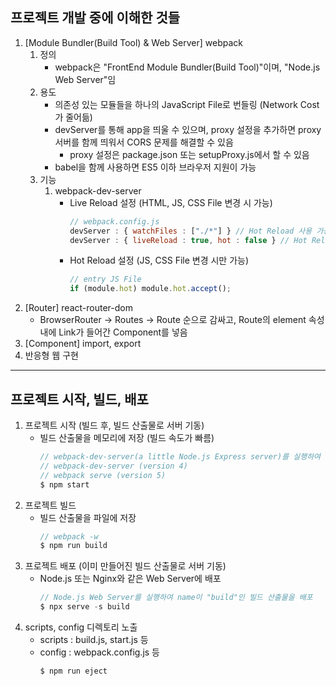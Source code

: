 ## 프로젝트 개발 중에 이해한 것들
1. [Module Bundler(Build Tool) & Web Server] webpack
    1. 정의
        - webpack은 "FrontEnd Module Bundler(Build Tool)"이며, "Node.js Web Server"임
    1. 용도
        - 의존성 있는 모듈들을 하나의 JavaScript File로 번들링 (Network Cost가 줄어듦)
        - devServer를 통해 app을 띄울 수 있으며, proxy 설정을 추가하면 proxy 서버를 함께 띄워서 CORS 문제를 해결할 수 있음
            - proxy 설정은 package.json 또는 setupProxy.js에서 할 수 있음
        - babel을 함께 사용하면 ES5 이하 브라우저 지원이 가능
    1. 기능
        1. webpack-dev-server
            - Live Reload 설정 (HTML, JS, CSS File 변경 시 가능)
                ```javascript
                // webpack.config.js
                devServer : { watchFiles : ["./*"] } // Hot Reload 사용 가능
                devServer : { liveReload : true, hot : false } // Hot Reload 사용 불가
                ```
            - Hot Reload 설정 (JS, CSS File 변경 시만 가능)
                ```javascript
                // entry JS File
                if (module.hot) module.hot.accept();
                ```
1. [Router] react-router-dom
    - BrowserRouter -> Routes -> Route 순으로 감싸고, Route의 element 속성 내에 Link가 들어간 Component를 넣음
1. [Component] import, export
1. 반응형 웹 구현

* * *

## 프로젝트 시작, 빌드, 배포
1. 프로젝트 시작 (빌드 후, 빌드 산출물로 서버 기동)
    - 빌드 산출물을 메모리에 저장 (빌드 속도가 빠름)
        ```javascript
        // webpack-dev-server(a little Node.js Express server)를 실행하여 빌드 산출물을 배포
        // webpack-dev-server (version 4)
        // webpack serve (version 5)
        $ npm start
        ```
1. 프로젝트 빌드
    - 빌드 산출물을 파일에 저장
        ```javascript
        // webpack -w
        $ npm run build
        ```
1. 프로젝트 배포 (이미 만들어진 빌드 산출물로 서버 기동)
    - Node.js 또는 Nginx와 같은 Web Server에 배포
        ```javascript
        // Node.js Web Server를 실행하여 name이 "build"인 빌드 산출물을 배포
        $ npx serve -s build
        ```
1. scripts, config 디렉토리 노출
    - scripts : build.js, start.js 등
    - config : webpack.config.js 등
        ```javascript
        $ npm run eject
        ```